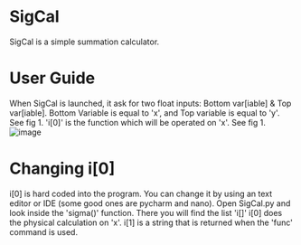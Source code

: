 # SigCal
SigCal is a simple summation calculator.
# User Guide
When SigCal is launched, it ask for two float inputs: Bottom var[iable] & Top var[iable].
Bottom Variable is equal to 'x', and Top variable is equal to 'y'. See fig 1.
'i[0]' is the function which will be operated on 'x'. See fig 1.
![image](https://user-images.githubusercontent.com/60891047/202580653-512523ef-da6f-436b-aa4b-80cc6e54ce30.png)

# Changing i[0]
i[0] is hard coded into the program. You can change it by using an text editor or IDE (some good ones are pycharm and nano).
Open SigCal.py and look inside the 'sigma()' function. There you will find the list 'i[]'
i[0] does the physical calculation on 'x'. i[1] is a string that is returned when the 'func' command is used.
